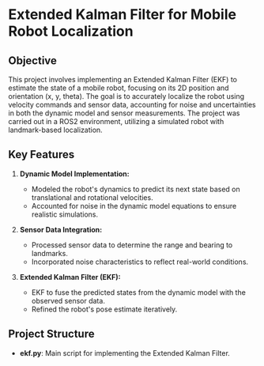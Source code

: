 # Extended Kalman Filter for Mobile Robot Localization

## Objective
This project involves implementing an Extended Kalman Filter (EKF) to estimate the state of a mobile robot, focusing on its 2D position and orientation (x, y, theta). The goal is to accurately localize the robot using velocity commands and sensor data, accounting for noise and uncertainties in both the dynamic model and sensor measurements. The project was carried out in a ROS2 environment, utilizing a simulated robot with landmark-based localization.

## Key Features

1. **Dynamic Model Implementation:**
   - Modeled the robot's dynamics to predict its next state based on translational and rotational velocities.
   - Accounted for noise in the dynamic model equations to ensure realistic simulations.

2. **Sensor Data Integration:**
   - Processed sensor data to determine the range and bearing to landmarks.
   - Incorporated noise characteristics to reflect real-world conditions.

3. **Extended Kalman Filter (EKF):**
   - EKF to fuse the predicted states from the dynamic model with the observed sensor data.
   - Refined the robot's pose estimate iteratively.

## Project Structure
- **ekf.py**: Main script for implementing the Extended Kalman Filter.

